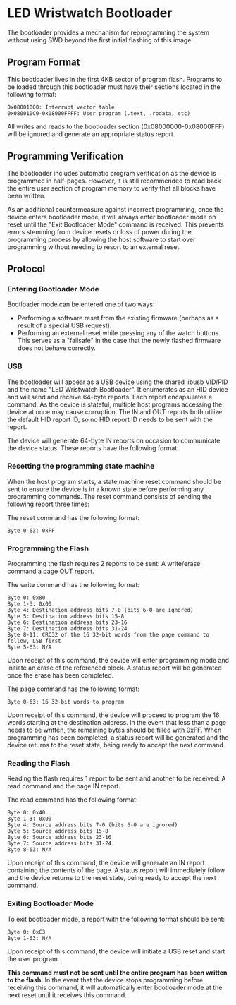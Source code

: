 # LED Wristwatch Bootloader

The bootloader provides a mechanism for reprogramming the system without using
SWD beyond the first initial flashing of this image.

## Program Format

This bootloader lives in the first 4KB sector of program flash. Programs to be
loaded through this bootloader must have their sections located in the
following format:

```
0x08001000: Interrupt vector table
0x080010C0-0x08000FFFF: User program (.text, .rodata, etc)
```

All writes and reads to the bootloader section (0x08000000-0x08000FFF) will be
ignored and generate an appropriate status report.

## Programming Verification

The bootloader includes automatic program verification as the device is
programmed in half-pages. However, it is still recommended to read back the
entire user section of program memory to verify that all blocks have been
written.

As an additional countermeasure against incorrect programming, once the device
enters bootloader mode, it will always enter bootloader mode on reset until
the "Exit Bootloader Mode" command is received. This prevents errors stemming
from device resets or loss of power during the programming process by allowing
the host software to start over programming without needing to resort to an
external reset.

## Protocol

### Entering Bootloader Mode

Bootloader mode can be entered one of two ways:

 - Performing a software reset from the existing firmware (perhaps as a result
   of a special USB request).
 - Performing an external reset while pressing any of the watch buttons. This
   serves as a "failsafe" in the case that the newly flashed firmware does not
   behave correctly.

### USB

The bootloader will appear as a USB device using the shared libusb VID/PID and
the name "LED Wristwatch Bootloader". It enumerates as an HID device and will
send and receive 64-byte reports. Each report encapsulates a command. As the
device is stateful, multiple host programs accessing the device at once may
cause corruption. The IN and OUT reports both utilize the default HID report ID,
so no HID report ID needs to be sent with the report.

The device will generate 64-byte IN reports on occasion to communicate the
device status. These reports have the following format:

### Resetting the programming state machine

When the host program starts, a state machine reset command should be sent to
ensure the device is in a known state before performing any programming
commands. The reset command consists of sending the following report three
times:

The reset command has the following format:

```
Byte 0-63: 0xFF
```

### Programming the Flash

Programming the flash requires 2 reports to be sent: A write/erase command a
page OUT report.

The write command has the following format:

```
Byte 0: 0x80
Byte 1-3: 0x00
Byte 4: Destination address bits 7-0 (bits 6-0 are ignored)
Byte 5: Destination address bits 15-8
Byte 6: Destination address bits 23-16
Byte 7: Destination address bits 31-24
Byte 8-11: CRC32 of the 16 32-bit words from the page command to follow, LSB first
Byte 5-63: N/A
```

Upon receipt of this command, the device will enter programming mode and
initiate an erase of the referenced block. A status report will be generated
once the erase has been completed.

The page command has the following format:

```
Byte 0-63: 16 32-bit words to program
```

Upon receipt of this command, the device will proceed to program the 16 words
starting at the destination address. In the event that less than a page needs
to be written, the remaining bytes should be filled with 0xFF. When programming
has been completed, a status report will be generated and the device returns
to the reset state, being ready to accept the next command.

### Reading the Flash

Reading the flash requires 1 report to be sent and another to be received:
A read command and the page IN report.

The read command has the following format:

```
Byte 0: 0x40
Byte 1-3: 0x00
Byte 4: Source address bits 7-0 (bits 6-0 are ignored)
Byte 5: Source address bits 15-8
Byte 6: Source address bits 23-16
Byte 7: Source address bits 31-24
Byte 8-63: N/A
```

Upon receipt of this command, the device will generate an IN report containing
the contents of the page. A status report will immediately follow and the
device returns to the reset state, being ready to accept the next command.

### Exiting Bootloader Mode

To exit bootloader mode, a report with the following format should be sent:

```
Byte 0: 0xC3
Byte 1-63: N/A
```

Upon receipt of this command, the device will initiate a USB reset and start
the user program.

**This command must not be sent until the entire program has been written to
the flash.** In the event that the device stops programming before receiving
this command, it will automatically enter bootloader mode at the next reset
until it receives this command.

